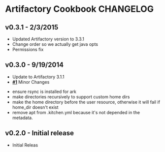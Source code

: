Artifactory Cookbook CHANGELOG
=======================

v0.3.1 - 2/3/2015
-------
- Updated Artifactory version to 3.3.1
- Change order so we actually get java opts
- Permissions fix

v0.3.0 - 9/19/2014
-------
- Update to Artifactory 3.1.1
- **[#1](https://github.com/agileorbit-cookbooks/artifactory/pull/1)** Minor Changes
 * ensure rsync is installed for ark
 * make directories recursively to support custom home dirs
 * make the home directory before the user resource, otherwise it will fail if home_dir doesn't exist
 * remove apt from .kitchen.yml because it's not depended in the metadata.

v0.2.0 - Initial release
-------
- Initial Releas
